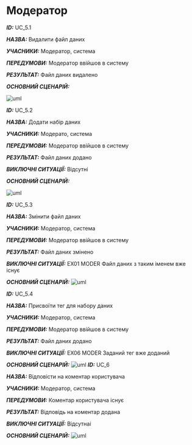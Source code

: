 # Модератор
***ID:*** UC_5.1
    
***НАЗВА:*** Видалити файл даних
    
***УЧАСНИКИ:*** Модератор, система

***ПЕРЕДУМОВИ:*** Модератор ввійшов в систему

***РЕЗУЛЬТАТ:*** Файл даних видалено

***ОСНОВНИЙ СЦЕНАРІЙ:***

![uml](http://www.plantuml.com/plantuml/proxy?cache=no&src=https://raw.githubusercontent.com/KarmazinN/db_open_data/master/src/uml/UC_5.1.puml)

***ID:*** UC_5.2
    
***НАЗВА:*** Додати набір даних
    
***УЧАСНИКИ:*** Модерато, система

***ПЕРЕДУМОВИ:*** Модератор ввійшов в систему

***РЕЗУЛЬТАТ:*** Файл даних додано

***ВИКЛЮЧНІ СИТУАЦІЇ:*** Відсутні

***ОСНОВНИЙ СЦЕНАРІЙ:***

![uml](http://www.plantuml.com/plantuml/proxy?cache=no&src=https://raw.githubusercontent.com/KarmazinN/db_open_data/master/src/uml/UC_5.2.puml)

***ID:*** UC_5.3
    
***НАЗВА:*** Змінити файл даних
    
***УЧАСНИКИ:*** Модератор, система

***ПЕРЕДУМОВИ:*** Модератор ввійшов в систему

***РЕЗУЛЬТАТ:*** Файл даних змінено

***ВИКЛЮЧНІ СИТУАЦІЇ:*** EX01 MODER Файл даних з таким іменем вже існує

***ОСНОВНИЙ СЦЕНАРІЙ:***
![uml](http://www.plantuml.com/plantuml/proxy?cache=no&src=https://raw.githubusercontent.com/KarmazinN/db_open_data/master/src/uml/UC_5.3.puml)

***ID:*** UC_5.4
    
***НАЗВА:*** Присвоїти тег для набору даних
    
***УЧАСНИКИ:*** Модератор, система

***ПЕРЕДУМОВИ:*** Модератор ввійшов в систему

***РЕЗУЛЬТАТ:*** Файл даних додано

***ВИКЛЮЧНІ СИТУАЦІЇ:*** EX06 MODER Заданий тег вже доданий

***ОСНОВНИЙ СЦЕНАРІЙ:***
![uml](http://www.plantuml.com/plantuml/proxy?cache=no&src=https://raw.githubusercontent.com/KarmazinN/db_open_data/master/src/uml/UC_5.4.puml)
***ID:*** UC_6
    
***НАЗВА:*** Відповісти на коментар користувача
    
***УЧАСНИКИ:*** Модератор, система

***ПЕРЕДУМОВИ:*** Коментар користувача існує

***РЕЗУЛЬТАТ:*** Відповідь на коментар додана

***ВИКЛЮЧНІ СИТУАЦІЇ:*** Відсутнаі

***ОСНОВНИЙ СЦЕНАРІЙ:***
![uml](http://www.plantuml.com/plantuml/proxy?cache=no&src=https://raw.githubusercontent.com/KarmazinN/db_open_data/master/src/uml/UC_6.puml)
